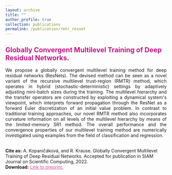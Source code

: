 ```yaml
---
layout: archive
title: ""
author_profile: true
collection: publications
permalink: /publication/rmtr_resnet
---
```


## <span style="color:rgb(199, 21, 133)"> Globally Convergent Multilevel Training of Deep Residual Networks.</span>
<div style="text-align: justify">We propose a globally convergent multilevel training method for deep residual networks (ResNets). 
The devised method can be seen as a novel variant of the recursive multilevel trust-region (RMTR) method, which operates in hybrid (stochastic-deterministic) settings by adaptively adjusting mini-batch sizes during the training. 
The multilevel hierarchy and the transfer operators are constructed by exploiting a dynamical system's viewpoint, which interprets forward propagation through the ResNet as a forward Euler discretization of an initial value problem. 
In contrast to traditional training approaches, our novel RMTR method also incorporates curvature information on all levels of the multilevel hierarchy by means of the limited-memory SR1 method.
The overall performance and the convergence properties of our  multilevel training method are numerically investigated using examples from the field of classification and regression.
</div><br />


**Cite as:** A. Kopaničáková, and R. Krause. Globally Convergent Multilevel Training of Deep Residual Networks. Accepted for publication in SIAM Journal on Scientific Computing, 2022. <br />
**Download:** <a href="https://arxiv.org/abs/2107.07572" style="color:rgb(199, 21, 133,0.75);">Link to preprint.</a> <br />
